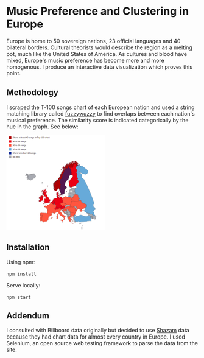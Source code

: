 # Music Preference and Clustering in Europe

Europe is home to 50 sovereign nations, 23 official languages and 40 bilateral borders. Cultural theorists would describe the region as a melting pot, much like the United States of America. As cultures and blood have mixed, Europe's music preference has become more and more homogenous. I produce an interactive data visualization which proves this point.

## Methodology

I scraped the T-100 songs chart of each European nation and used a string matching library called [fuzzywuzzy](https://github.com/seatgeek/fuzzywuzzy) to find overlaps between each nation's musical preference. The similarity score is indicated categorically by the hue in the graph. See below:

<img src="./teaser.png" height="250" />

## Installation

Using npm:

```
npm install
```

Serve locally:

```
npm start
```

## Addendum

I consulted with Billboard data originally but decided to use [Shazam](https://www.shazam.com/charts/) data because they had chart data for almost every country in Europe. I used Selenium, an open source web testing framework to parse the data from the site.